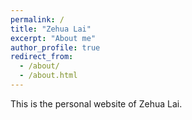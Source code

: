 ```yaml
---
permalink: /
title: "Zehua Lai"
excerpt: "About me"
author_profile: true
redirect_from: 
  - /about/
  - /about.html
---
```


This is the personal website of Zehua Lai. 
